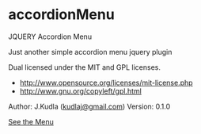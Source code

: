 accordionMenu
=============

JQUERY Accordion Menu

Just another simple accordion menu jquery plugin

 Dual licensed under the MIT and GPL licenses.
 - http://www.opensource.org/licenses/mit-license.php
  - http://www.gnu.org/copyleft/gpl.html

 Author: J.Kudla  (kudlaj@gmail.com)
 Version: 0.1.0

<a href="http://http://kudlaj.github.io/accordionMenu">See the Menu</a>